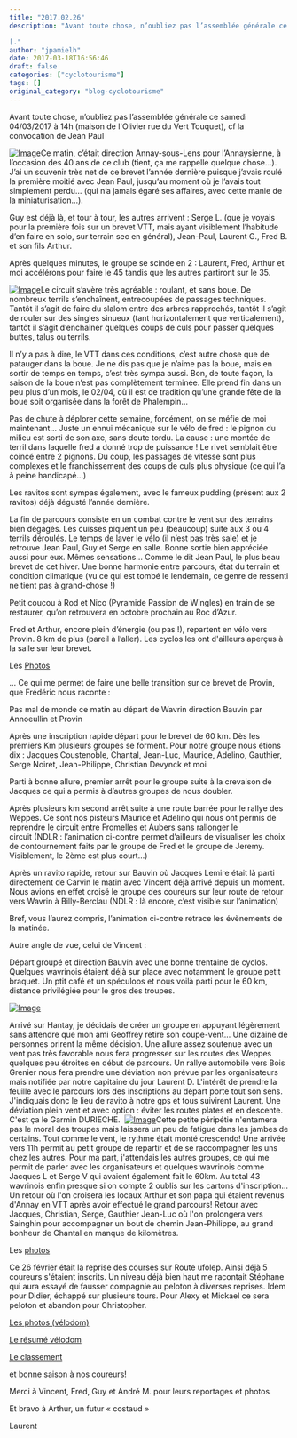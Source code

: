 ```yaml
---
title: "2017.02.26"
description: "Avant toute chose, n’oubliez pas l’assemblée générale ce samedi 04/03/2017 à 14h (maison de l'Olivier rue du Vert Touquet), cf la convocation de Jean Paul

[."
author: "jpamielh"
date: 2017-03-18T16:56:46
draft: false
categories: ["cyclotourisme"]
tags: []
original_category: "blog-cyclotourisme"
---
```


Avant toute chose, n&rsquo;oubliez pas l&rsquo;assembl&eacute;e g&eacute;n&eacute;rale ce samedi 04/03/2017 &agrave; 14h (maison de l'Olivier rue du Vert Touquet), cf la convocation de Jean Paul

[![Image](https://lh3.googleusercontent.com/GLcl-3XHKCvtqbhSBrCHStUmIqvT8wykUuHZWV-xPk4NnhMtGUt8mYPpTUOGcd0h39hFkNhg75c6YXDFSnLQcEobO8ZT5MyHOtrkUSTV5BRjVW_why6yDwKBMUoe1pTQxIB-URPDbLxpnd0ddKMRYLA1Uw8EZL3zCa84rIXNgrTcc4s9tIZBe1RmB_zWL__or09CluGwYhzktAbUVuA38_Q7UcrrXIiSE9aY1Yp5l7StQXxm_NwzMgidEXYOoxPeQCjK1EOELGILKLxUEKJs_aKgEQqreCKLxiWMocEKs3jnzOt6f0ImmuG2_T5oA-sXS3XTdNWFHgPIFJdhajvCAQAVv9gTPCWJ_ZKzGn4IhtrykJMIR9mtzRVIKq-7WCk9kImnb9wZiwvAVr1hLMWuIseJB6_y2bez_zgakS2czj2dZN4KbqyxeI6zEG05xU1q19ySOS270p0Pv9zVZ17sKNNcYX7BXgRMDPx0BwwqR_0cah-jr5FkpSWNeTGJUGktG5gtzcKv4MT9fiLiZr5evuQ8DfPfhig40ChgMyoUJx9csFDa_34IJXeXcTM6zGrv6Koc247dpSuw4yGODInZOEOWx-Rq5plY04l3LPs1ryu1f2lTU9cGKw=w400)](https://lh3.googleusercontent.com/GLcl-3XHKCvtqbhSBrCHStUmIqvT8wykUuHZWV-xPk4NnhMtGUt8mYPpTUOGcd0h39hFkNhg75c6YXDFSnLQcEobO8ZT5MyHOtrkUSTV5BRjVW_why6yDwKBMUoe1pTQxIB-URPDbLxpnd0ddKMRYLA1Uw8EZL3zCa84rIXNgrTcc4s9tIZBe1RmB_zWL__or09CluGwYhzktAbUVuA38_Q7UcrrXIiSE9aY1Yp5l7StQXxm_NwzMgidEXYOoxPeQCjK1EOELGILKLxUEKJs_aKgEQqreCKLxiWMocEKs3jnzOt6f0ImmuG2_T5oA-sXS3XTdNWFHgPIFJdhajvCAQAVv9gTPCWJ_ZKzGn4IhtrykJMIR9mtzRVIKq-7WCk9kImnb9wZiwvAVr1hLMWuIseJB6_y2bez_zgakS2czj2dZN4KbqyxeI6zEG05xU1q19ySOS270p0Pv9zVZ17sKNNcYX7BXgRMDPx0BwwqR_0cah-jr5FkpSWNeTGJUGktG5gtzcKv4MT9fiLiZr5evuQ8DfPfhig40ChgMyoUJx9csFDa_34IJXeXcTM6zGrv6Koc247dpSuw4yGODInZOEOWx-Rq5plY04l3LPs1ryu1f2lTU9cGKw=w1215-h813-no)Ce matin, c&rsquo;&eacute;tait direction Annay-sous-Lens pour l&rsquo;Annaysienne, &agrave; l&rsquo;occasion des 40 ans de ce club (tient, &ccedil;a me rappelle quelque chose&hellip;). J&rsquo;ai un souvenir tr&egrave;s net de ce brevet l&rsquo;ann&eacute;e derni&egrave;re puisque j&rsquo;avais roul&eacute; la premi&egrave;re moiti&eacute; avec Jean Paul, jusqu&rsquo;au moment o&ugrave; je l&rsquo;avais tout simplement perdu&hellip; (qui n&rsquo;a jamais &eacute;gar&eacute; ses affaires, avec cette manie de la miniaturisation&hellip;).

<!--more-->

Guy est d&eacute;j&agrave; l&agrave;, et tour &agrave; tour, les autres arrivent&nbsp;: Serge L. (que je voyais pour la premi&egrave;re fois sur un brevet VTT, mais ayant visiblement l&rsquo;habitude d&rsquo;en faire en solo, sur terrain sec en g&eacute;n&eacute;ral), Jean-Paul, Laurent G., Fred B. et son fils Arthur.

Apr&egrave;s quelques minutes, le groupe se scinde en 2&nbsp;: Laurent, Fred, Arthur et moi acc&eacute;l&eacute;rons pour faire le 45 tandis que les autres partiront sur le 35.

[![Image](https://lh3.googleusercontent.com/QaFzRpE6vVVQYTwaLMODdWLNm9J76pIPKEUIIGeBaQO6gKKQyYZYL_Z6B2JqHBT_09f5cGAVtHAJuw6CxaDDtaQ51WN3NgltslCsHpzfN7Dz-5D9hWi6uhZoKJHqm4lWN6fsxKQMHWAmiK6t6JzxaU69Sw3zR83c54M6qm29LBFA5_JJ3NVmmeXLHmf5ZD9cI8LP7_HHHpZXn0dcqyxG3mthNSjfFzqtZzP5R9Y0sG4zw4pH7oeQwzqvDcX2QlMziJt5d84vWfqYITQEs7rqNlDI65FC7fPi2lZZGIrlNOzsjUdoVFWsPjX9kEOf-wbz7ObXLO1EZB1aYCg4crI5mCRrWwn0hsvQZo-r7Ldl9H7RhcZBDhBO1SvrJSnpocgbPKeJjEkvVjVFBHMNktsgk38C7ScEpxp9DNUZqLxE3n-pTxsslGnFLBG2oEyxMEYcQX_yHb_XLY43pQjt4A2sJ8FTewtXmVLtGXLC2Mlf1_oLXx7d64XAYh4tTxxxsldMeeQEeVUuKmPUAQObkO8sVJ7ujQOLqe20rpkcJJ3M1KFABwnc0OTSEroy191TNT8rQmTy85M5COEu9JBIlyPZweKm0-Evyz4hGUWBodH9IR_ZYMaH6Upamg=w400)](https://lh3.googleusercontent.com/QaFzRpE6vVVQYTwaLMODdWLNm9J76pIPKEUIIGeBaQO6gKKQyYZYL_Z6B2JqHBT_09f5cGAVtHAJuw6CxaDDtaQ51WN3NgltslCsHpzfN7Dz-5D9hWi6uhZoKJHqm4lWN6fsxKQMHWAmiK6t6JzxaU69Sw3zR83c54M6qm29LBFA5_JJ3NVmmeXLHmf5ZD9cI8LP7_HHHpZXn0dcqyxG3mthNSjfFzqtZzP5R9Y0sG4zw4pH7oeQwzqvDcX2QlMziJt5d84vWfqYITQEs7rqNlDI65FC7fPi2lZZGIrlNOzsjUdoVFWsPjX9kEOf-wbz7ObXLO1EZB1aYCg4crI5mCRrWwn0hsvQZo-r7Ldl9H7RhcZBDhBO1SvrJSnpocgbPKeJjEkvVjVFBHMNktsgk38C7ScEpxp9DNUZqLxE3n-pTxsslGnFLBG2oEyxMEYcQX_yHb_XLY43pQjt4A2sJ8FTewtXmVLtGXLC2Mlf1_oLXx7d64XAYh4tTxxxsldMeeQEeVUuKmPUAQObkO8sVJ7ujQOLqe20rpkcJJ3M1KFABwnc0OTSEroy191TNT8rQmTy85M5COEu9JBIlyPZweKm0-Evyz4hGUWBodH9IR_ZYMaH6Upamg=w1215-h813-no)Le circuit s&rsquo;av&egrave;re tr&egrave;s agr&eacute;able&nbsp;: roulant, et sans boue. De nombreux terrils s&rsquo;encha&icirc;nent, entrecoup&eacute;es de passages techniques. Tant&ocirc;t il s&rsquo;agit de faire du slalom entre des arbres rapproch&eacute;s, tant&ocirc;t il s&rsquo;agit de rouler sur des singles sinueux (tant horizontalement que verticalement), tant&ocirc;t il s&rsquo;agit d&rsquo;encha&icirc;ner quelques coups de culs pour passer quelques buttes, talus ou terrils.

Il n&rsquo;y a pas &agrave; dire, le VTT dans ces conditions, c&rsquo;est autre chose que de patauger dans la boue. Je ne dis pas que je n&rsquo;aime pas la boue, mais en sortir de temps en temps, c&rsquo;est tr&egrave;s sympa aussi. Bon, de toute fa&ccedil;on, la saison de la boue n&rsquo;est pas compl&egrave;tement termin&eacute;e. Elle prend fin dans un peu plus d&rsquo;un mois, le 02/04, o&ugrave; il est de tradition qu&rsquo;une grande f&ecirc;te de la boue soit organis&eacute;e dans la for&ecirc;t de Phalempin&hellip;

Pas de chute &agrave; d&eacute;plorer cette semaine, forc&eacute;ment, on se m&eacute;fie de moi maintenant&hellip; Juste un ennui m&eacute;canique sur le v&eacute;lo de fred&nbsp;: le pignon du milieu est sorti de son axe, sans doute tordu. La cause&nbsp;: une mont&eacute;e de terril dans laquelle fred a donn&eacute; trop de puissance&nbsp;! Le rivet semblait &ecirc;tre coinc&eacute; entre 2 pignons. Du coup, les passages de vitesse sont plus complexes et le franchissement des coups de culs plus physique (ce qui l&rsquo;a &agrave; peine handicap&eacute;&hellip;)

Les ravitos sont sympas &eacute;galement, avec le fameux pudding (pr&eacute;sent aux 2 ravitos) d&eacute;j&agrave; d&eacute;gust&eacute; l&rsquo;ann&eacute;e derni&egrave;re.

La fin de parcours consiste en un combat contre le vent sur des terrains bien d&eacute;gag&eacute;s. Les cuisses piquent un peu (beaucoup) suite aux 3 ou 4 terrils d&eacute;roul&eacute;s. Le temps de laver le v&eacute;lo (il n&rsquo;est pas tr&egrave;s sale) et je retrouve Jean Paul, Guy et Serge en salle. Bonne sortie bien appr&eacute;ci&eacute;e aussi pour eux. M&ecirc;mes sensations&hellip; Comme le dit Jean Paul, le plus beau brevet de cet hiver. Une bonne harmonie entre parcours, &eacute;tat du terrain et condition climatique (vu ce qui est tomb&eacute; le lendemain, ce genre de ressenti ne tient pas &agrave; grand-chose&nbsp;!)

Petit coucou &agrave; Rod et Nico (Pyramide Passion de Wingles) en train de se restaurer, qu&rsquo;on retrouvera en octobre prochain au Roc d&rsquo;Azur.

Fred et Arthur, encore plein d&rsquo;&eacute;nergie (ou pas&nbsp;!), repartent en v&eacute;lo vers Provin. 8 km de plus (pareil &agrave; l&rsquo;aller). Les cyclos les ont d'ailleurs aper&ccedil;us &agrave; la salle sur leur brevet.

Les&nbsp;[Photos](https://goo.gl/photos/82AqitVCfoRGiYKRA)

&hellip; Ce qui me permet de faire une belle transition sur ce brevet de Provin, que Fr&eacute;d&eacute;ric nous raconte&nbsp;:

Pas mal de monde ce matin au d&eacute;part de Wavrin direction Bauvin par Annoeullin et Provin&nbsp;

Apr&egrave;s une inscription rapide d&eacute;part pour le brevet de 60 km. D&egrave;s les premiers Km plusieurs groupes se forment. Pour notre groupe nous &eacute;tions dix&nbsp;: Jacques Coustenoble, Chantal, Jean-Luc, Maurice, Adelino, Gauthier, Serge Noiret, Jean-Philippe, Christian Devynck et moi

Parti &agrave; bonne allure,&nbsp;premier arr&ecirc;t pour le groupe suite &agrave; la crevaison de Jacques ce qui a permis &agrave; d&rsquo;autres groupes de nous doubler.

Apr&egrave;s plusieurs km second arr&ecirc;t suite &agrave; une route barr&eacute;e pour le rallye des Weppes. Ce sont nos pisteurs Maurice et Adelino qui nous ont permis de reprendre le circuit entre Fromelles et Aubers sans rallonger le circuit&nbsp;(NDLR&nbsp;: l&rsquo;animation ci-contre permet d&rsquo;ailleurs de visualiser les choix de contournement faits par le groupe de Fred et le groupe de Jeremy. Visiblement, le 2&egrave;me est plus court...)

Apr&egrave;s un ravito rapide, retour sur Bauvin o&ugrave; Jacques Lemire &eacute;tait l&agrave; parti directement de Carvin le matin avec Vincent d&eacute;j&agrave; arriv&eacute; depuis un moment. Nous avions en effet crois&eacute; le groupe des coureurs sur leur route de retour vers Wavrin &agrave; Billy-Berclau&nbsp;(NDLR&nbsp;: l&agrave; encore, c&rsquo;est visible sur l&rsquo;animation)

Bref, vous l&rsquo;aurez compris, l&rsquo;animation ci-contre retrace les &eacute;v&egrave;nements de la matin&eacute;e.

Autre angle de vue, celui de Vincent :

D&eacute;part group&eacute; et direction Bauvin avec une bonne trentaine de cyclos. Quelques wavrinois &eacute;taient d&eacute;j&agrave; sur place avec notamment le groupe petit braquet. Un ptit caf&eacute; et un sp&eacute;culoos et nous voil&agrave; parti pour le 60 km, distance privil&eacute;gi&eacute;e pour le gros des troupes.

[![Image](https://lh3.googleusercontent.com/vmFNR1fnVDm9iGSwaAn4WS4MAWbjL3DwEMpeEEFemwexMJyfkapLSRIqI2yXApcmBFA8lrJM5xYjo5LRC_wZT976iaJUVkiWxTG7_j9AoZXUjvrO1B1p9kwWpMap017Gfbo7JdOtwllAdgxiwX9fpe_nMZ4HAQN8up02f7bgWO-sCsL8QGBmKwikdUusTDJo68DMNfv08He_lu0jYHtXW1ee9VgJdh0kcN_sWyuVIEEhTwTLigcUW8hoY1Ev4x53ZK0cM8y_COlyvv0PoJPOXpNLCCtE4_wxhw_zE2hoQAEZ7ilngy8VqBokEP-vk-yQvp5WDmWe5wuTjxAg7tN_2ULPYugCbgWU8KiBolJ5KbBrSx2w-wQw0W_5_NTod2N9803Kp9Aouc1wWkSpv-NEMz1_GfxMZUQ9yklvHKzcA8llN3xauuO46FRuU80i13x6k94wMlKAF_a1kHOit7bfVB_CiWQeCFVD_kxRWpsF2YIOWPT7OSfEsXRm8uTyOErS8tvJnvy5552Ose9xSTLCsQ8yVB6ph5I0Sj873VUd3Bni7sXyVMYpv277P2xVVM4M-fuLyPOpw4Ku-pQDzSO3KLJGVDTYJ6JOywAv4Bu8zTlNFT76bHfr3Q=w650)](https://lh3.googleusercontent.com/vmFNR1fnVDm9iGSwaAn4WS4MAWbjL3DwEMpeEEFemwexMJyfkapLSRIqI2yXApcmBFA8lrJM5xYjo5LRC_wZT976iaJUVkiWxTG7_j9AoZXUjvrO1B1p9kwWpMap017Gfbo7JdOtwllAdgxiwX9fpe_nMZ4HAQN8up02f7bgWO-sCsL8QGBmKwikdUusTDJo68DMNfv08He_lu0jYHtXW1ee9VgJdh0kcN_sWyuVIEEhTwTLigcUW8hoY1Ev4x53ZK0cM8y_COlyvv0PoJPOXpNLCCtE4_wxhw_zE2hoQAEZ7ilngy8VqBokEP-vk-yQvp5WDmWe5wuTjxAg7tN_2ULPYugCbgWU8KiBolJ5KbBrSx2w-wQw0W_5_NTod2N9803Kp9Aouc1wWkSpv-NEMz1_GfxMZUQ9yklvHKzcA8llN3xauuO46FRuU80i13x6k94wMlKAF_a1kHOit7bfVB_CiWQeCFVD_kxRWpsF2YIOWPT7OSfEsXRm8uTyOErS8tvJnvy5552Ose9xSTLCsQ8yVB6ph5I0Sj873VUd3Bni7sXyVMYpv277P2xVVM4M-fuLyPOpw4Ku-pQDzSO3KLJGVDTYJ6JOywAv4Bu8zTlNFT76bHfr3Q=w1920-h401-no)

Arriv&eacute; sur Hantay, je d&eacute;cidais de cr&eacute;er un groupe en appuyant l&eacute;g&egrave;rement sans attendre que mon ami Geoffrey retire son coupe-vent... Une dizaine de personnes prirent la m&ecirc;me d&eacute;cision. Une allure assez soutenue avec un vent pas tr&egrave;s favorable nous fera progresser sur les routes des Weppes quelques peu &eacute;troites en d&eacute;but de parcours. Un rallye automobile vers Bois Grenier nous fera prendre une d&eacute;viation non pr&eacute;vue par les organisateurs mais notifi&eacute;e par notre capitaine du jour Laurent D. L'int&eacute;r&ecirc;t de prendre la feuille avec le parcours lors des inscriptions au d&eacute;part porte tout son sens. J'indiquais donc le lieu de ravito &agrave; notre gps et tous suivirent Laurent. Une d&eacute;viation plein vent et avec option : &eacute;viter les routes plates et en descente. C'est &ccedil;a le Garmin DURIECHE.&nbsp;
[![Image](https://lh3.googleusercontent.com/NWHDhpgchlBRuMtIVlN-NXF2kMeyqD4jQnPQT1XMeHea9gxjVxXJtu9x_ycmRaNxMzmBi1FENEQwMEC-pvEP57oDeeBrYWvXpPNFNmCvMWv0182wWRzDwqpnhJcdpY-4IUGl-bcOkCe-IcS9OJrHENZHQjHUSTONged6MXMSRUzWLIh4QWLILXkVHNbHnBMTPdaZFjSuBnPM8_Gyim-U-rU375RZ0_O6EoOMPYsO113XycNvoiaIa7_armhcg4xdVreLTY37_7iR9aWznw_2Dzw3s4ExEQl6bZ1mzCxAfp86OlCfYQDCW2Yf52ItGGKR7v7RkDO5PG7_oRYfWGFn9RBBeWzDsfHGaDyYJLSwYe0Y7B7wzHZNL4Eb_hTs2wsRXy282Tj4toQXOxdP4l39QgvPWqX6sdxVw46o5t8rzYMcVPJpCVDSIZn3mdf_XL2vuuxFqfLwSH0ftRF-VNXy6mEM9e6JPSoA_2S1choc4ldG7JNn961j1zut8V4E-7V7GapKvCCjOLvw7iPUxFS5LGqlFkL2fyz1ubTuPWOZ-ofBfwNNyYkd9dzhMhz_jTfmKef2U-2tjefx3XN-56abTiouNIjogS17ym-IJ3m-6J3o8IgnTGSYhA=w400)](https://lh3.googleusercontent.com/NWHDhpgchlBRuMtIVlN-NXF2kMeyqD4jQnPQT1XMeHea9gxjVxXJtu9x_ycmRaNxMzmBi1FENEQwMEC-pvEP57oDeeBrYWvXpPNFNmCvMWv0182wWRzDwqpnhJcdpY-4IUGl-bcOkCe-IcS9OJrHENZHQjHUSTONged6MXMSRUzWLIh4QWLILXkVHNbHnBMTPdaZFjSuBnPM8_Gyim-U-rU375RZ0_O6EoOMPYsO113XycNvoiaIa7_armhcg4xdVreLTY37_7iR9aWznw_2Dzw3s4ExEQl6bZ1mzCxAfp86OlCfYQDCW2Yf52ItGGKR7v7RkDO5PG7_oRYfWGFn9RBBeWzDsfHGaDyYJLSwYe0Y7B7wzHZNL4Eb_hTs2wsRXy282Tj4toQXOxdP4l39QgvPWqX6sdxVw46o5t8rzYMcVPJpCVDSIZn3mdf_XL2vuuxFqfLwSH0ftRF-VNXy6mEM9e6JPSoA_2S1choc4ldG7JNn961j1zut8V4E-7V7GapKvCCjOLvw7iPUxFS5LGqlFkL2fyz1ubTuPWOZ-ofBfwNNyYkd9dzhMhz_jTfmKef2U-2tjefx3XN-56abTiouNIjogS17ym-IJ3m-6J3o8IgnTGSYhA=w1577-h887-no)Cette petite p&eacute;rip&eacute;tie n'entamera pas le moral des troupes mais laissera un peu de fatigue dans les jambes de certains. Tout comme le vent, le rythme &eacute;tait mont&eacute; crescendo!
Une arriv&eacute;e vers 11h permit au petit groupe de repartir et de se raccompagner les uns chez les autres. Pour ma part, j'attendais les autres groupes, ce qui me permit de parler avec les organisateurs et quelques wavrinois comme Jacques L et Serge V qui avaient &eacute;galement fait le 60km. Au total 43 wavrinois enfin presque si on compte 2 oublis sur les cartons d'inscription...
Un retour o&ugrave; l'on croisera les locaux Arthur et son papa qui &eacute;taient revenus d'Annay en VTT apr&egrave;s avoir effectu&eacute; le grand parcours! Retour avec Jacques, Christian, Serge, Gauthier Jean-Luc o&ugrave; l'on prolongera vers Sainghin pour accompagner un bout de chemin Jean-Philippe, au grand bonheur de Chantal en manque de kilom&egrave;tres.

Les&nbsp;[photos](https://goo.gl/photos/gJ6jZsXu1htwkBEQ9)

Ce 26 f&eacute;vrier &eacute;tait la reprise des courses sur Route ufolep. Ainsi d&eacute;j&agrave; 5 coureurs s'&eacute;taient inscrits. Un niveau d&eacute;j&agrave; bien haut me racontait St&eacute;phane qui aura essay&eacute; de fausser compagnie au peloton &agrave; diverses reprises. Idem pour Didier, &eacute;chapp&eacute; sur plusieurs tours. Pour Alexy et Mickael ce sera peloton et abandon pour Christopher.

[Les photos (v&eacute;lodom)](https://goo.gl/photos/wCHuKPyAqHjzPNZq9)

[Le r&eacute;sum&eacute; v&eacute;lodom](http://www.velodom-photo.com/cyclisme)

[Le classement](http://www.cyclismeufolep5962.fr/Route/2017/HARNES/Classements.pdf)

et bonne saison &agrave; nos coureurs!

Merci &agrave; Vincent, Fred, Guy et Andr&eacute; M. pour leurs reportages et photos

Et bravo &agrave; Arthur, un futur &laquo;&nbsp;costaud&nbsp;&raquo;

Laurent